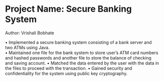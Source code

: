 # Project Name: Secure Banking System
Author: Vrishali Bobhate
  
•	     Implemented a secure banking system consisting of a bank server and two ATMs using Java.  
•	     Maintained one file for the bank system to store user’s ATM card numbers and hashed passwords and another file to store         the balance of checking and saving account. 
•	     Matched the data entered by the user with the data in the files to proceed with the transaction. 
•	     Gained security and confidentiality for the system using public key cryptography. 

